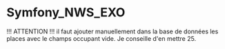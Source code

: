 # Symfony_NWS_EXO


!!! ATTENTION !!! il faut ajouter manuellement dans la base de données les places avec le champs occupant vide.
Je conseille d'en mettre 25.
